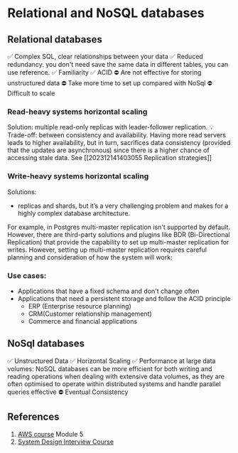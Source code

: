 # Relational and NoSQL databases
## Relational databases
✅ Complex SQL, clear relationships between your data
✅ Reduced redundancy. you don't need save the same data in different tables, you can use reference. 
✅ Familiarity
✅ ACID
⛔ Are not effective for storing unstructured data
⛔ Take more time to set up compared with NoSql
⛔ Difficult to scale
### Read-heavy systems horizontal scaling 
Solution: multiple read-only replicas with leader-follower replication. 
💡 Trade-off: between consistency and availability. Having more read servers leads to higher availability, but in turn, sacrifices data consistency (provided that the updates are asynchronous) since there is a higher chance of accessing stale data.  See [[202312141403055 Replication strategies]]
### Write-heavy systems  horizontal scaling 
Solutions:
- replicas and shards, but it’s a very challenging problem and makes for a highly complex database architecture. 

For example, in Postgres multi-master replication isn't supported by default. However, there are third-party solutions and plugins like BDR (Bi-Directional Replication) that provide the capability to set up multi-master replication for writes. However, setting up multi-master replication requires careful planning and consideration of how the system will work:
### Use cases:
- Applications that have a fixed schema and don't change often
- Applications that need a persistent storage and follow the ACID principle
	- ERP (Enterprise resource planning)
	- CRM(Customer relationship management)
	- Commerce and financial applications 
## NoSql databases
✅ Unstructured Data
✅ Horizontal Scaling
✅ Performance at large data volumes: NoSQL databases can be more efficient for both writing and reading operations when dealing with extensive data volumes, as they are often optimised to operate within distributed systems and handle parallel queries effective
⛔ Eventual Consistency

## References
1. [AWS course](https://explore.skillbuilder.aws/learn/course/external/view/elearning/1851/aws-technical-essentials?da=sec&sec=prep) Module 5
2. [System Design Interview Course](https://www.tryexponent.com/courses/system-design-interview/fundamentals-system-design/sql-nosql)
